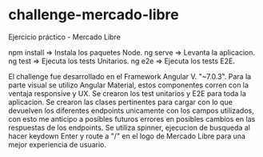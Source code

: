 # challenge-mercado-libre
Ejercicio práctico - Mercado Libre


npm install => Instala los paquetes Node.
ng serve => Levanta la aplicacion.
ng test => Ejecuta los tests Unitarios.
ng e2e => Ejecuta los tests E2E.


El challenge fue desarrollado en el Framework Angular V. "~7.0.3". 
Para la parte visual se utilizo Angular Material, estos componentes corren con la ventaja responsive y UX.
Se crearon los test unitarios y E2E para toda la aplicacion.
Se crearon las clases pertinentes para cargar con lo que devuelven los diferentes endpoints unicamente con los campos utilizados, con esto me anticipo a posibles futuros errores en posibles cambios en las respuestas de los endpoints.
Se utiliza spinner, ejecucion de busqueda al hacer keydown Enter y route a "/" en el logo de Mercado Libre para una mejor experiencia de usuario.

